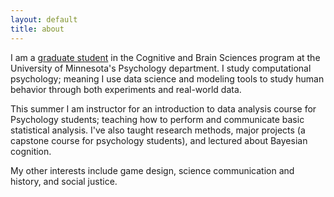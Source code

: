 ```yaml
---
layout: default
title: about
---
```


I am a [graduate student](https://cla.umn.edu/about/directory/profile/muss0080) in the Cognitive and Brain Sciences program at the University of Minnesota's Psychology department. I study computational psychology; meaning I use data science and modeling tools to study human behavior through both experiments and real-world data.

This summer I am instructor for an introduction to data analysis course for Psychology students; teaching how to perform and communicate basic statistical analysis. I've also taught research methods, major projects (a capstone course for psychology students), and lectured about Bayesian cognition.

My other interests include game design, science communication and history, and social justice.
